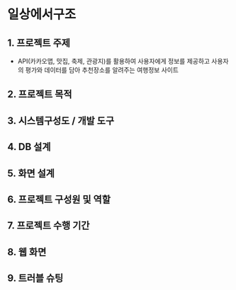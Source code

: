 # 일상에서구조


## 1. 프로젝트 주제
+ API(카카오맵, 맛집, 축제, 관광지)를 활용하여 사용자에게 정보를 제공하고 사용자의 평가와 데이터를 담아 추천장소를 알려주는 여행정보 사이트
## 2. 프로젝트 목적

## 3. 시스템구성도 / 개발 도구

## 4. DB 설계

## 5. 화면 설계

## 6. 프로젝트 구성원 및 역할

## 7. 프로젝트 수행 기간

## 8. 웹 화면

## 9. 트러블 슈팅
